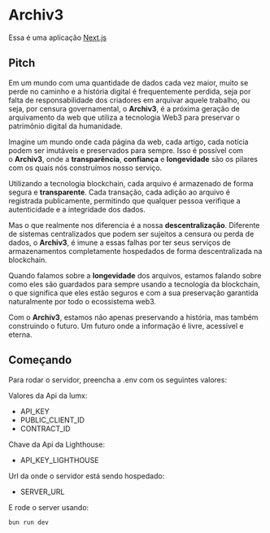 # Archiv3

Essa é uma aplicação [Next.js](https://nextjs.org/)

## Pitch

Em um mundo com uma quantidade de dados cada vez maior, muito se perde no caminho e a história digital é frequentemente perdida, seja por falta de responsabilidade dos criadores em arquivar aquele trabalho, ou seja, por censura governamental, o **Archiv3**, é a próxima geração de arquivamento da web que utiliza a tecnologia Web3 para preservar o patrimônio digital da humanidade.

Imagine um mundo onde cada página da web, cada artigo, cada notícia podem ser imutáveis e preservados para sempre. Isso é possível com o **Archiv3**, onde a **transparência**, **confiança** e **longevidade** são os pilares com os quais nós construímos nosso serviço.

Utilizando a tecnologia blockchain, cada arquivo é armazenado de forma segura e **transparente**. Cada transação, cada adição ao arquivo é registrada publicamente, permitindo que qualquer pessoa verifique a autenticidade e a integridade dos dados.

Mas o que realmente nos diferencia é a nossa **descentralização**. Diferente de sistemas centralizados que podem ser sujeitos a censura ou perda de dados, o **Archiv3**, é imune a essas falhas por ter seus serviços de armazenamentos completamente hospedados de forma descentralizada na blockchain.

Quando falamos sobre a **longevidade** dos arquivos, estamos falando sobre como eles são guardados para sempre usando a tecnologia da blockchain, o que significa que eles estão seguros e com a sua preservação garantida naturalmente por todo o ecossistema web3.

Com o **Archiv3**, estamos não apenas preservando a história, mas também construindo o futuro. Um futuro onde a informação é livre, acessível e eterna.

## Começando

Para rodar o servidor, preencha a .env com os seguintes valores:

Valores da Api da lumx:

* API_KEY
* PUBLIC_CLIENT_ID
* CONTRACT_ID

Chave da Api da Lighthouse:

* API_KEY_LIGHTHOUSE

Url da onde o servidor está sendo hospedado:

* SERVER_URL

E rode o server usando:

```bash
bun run dev
```
